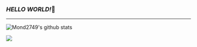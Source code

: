 ### ***HELLO WORLD!***👋
---
![Mond2749's github stats](https://github-readme-stats.vercel.app/api?username=Mond2749&show_icons=true&theme=merko)

![](https://social-phinf.pstatic.net/20201020_145/1603163003282DWOAz_GIF/ddba22b-2fad9d00-1d3f-4ec8-a65d-199a09dfa4e1.gif?type=w710)
